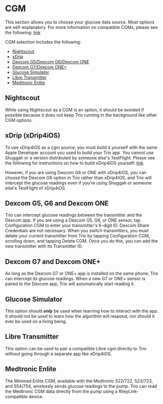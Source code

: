 # CGM
This section allows you to choose your glucose data source. Most options are self-explanatory.  For more information on compatible CGMs, please see the following: [link](../settings/devices/cgm.md#compatible-cgm)

CGM selection includes the following:
* [Nightscout](#nightscout)
* [xDrip](#xdrip-xdrip4ios)
* [Dexcom G5/Dexcom G6/Dexcom ONE](#dexcom-g5-g6-and-dexcom-one)
* [Dexcom G7/Dexcom ONE+](#dexcom-g7-and-dexcom-one)
* [Glucose Simulator](#glucose-simulator)
* [Libre Transmitter](#libre-transmitter)
* [Medtronic Enlite](#medtronic-enlite)

## Nightscout
While using Nightscout as a CGM is an option, it should be avoided if possible because it does not keep Trio running in the background like other CGM options.

## xDrip (xDrip4iOS)
To use xDrip4iOS as a cgm source, you must build it yourself with the same Apple Developer account you used to build your Trio app. You cannot use Shuggah or a version distributed by someone else's TestFlight. Please see the following for instructions on how to build xDrip4iOS yourself: [link](../operate/build.md#xdrip4ios-as-cgm-source)

However, if you are using Dexcom G6 or ONE with xDrip4iOS, you can choose the Dexcom G6 option in Trio rather than xDrip4iOS, and Trio will intercept the glucose readings even if you're using Shuggah or someone else's TestFlight of xDrip4iOS.

## Dexcom G5, G6 and Dexcom ONE
Trio can intercept glucose readings between the transmitter and the Dexcom app. If you are using a Dexcom G5, G6, or ONE sensor, tap Configuration CGM to enter your transmitter's 6-digit ID. Dexcom Share Credentials are not necessary. When you switch transmitters, you must delete your current transmitter from Trio by tapping Configuration CGM, scrolling down, and tapping Delete CGM. Once you do this, you can add the new transmitter with its Transmitter ID.

## Dexcom G7 and Dexcom ONE+
As long as the Dexcom G7 or ONE+ app is installed on the same phone, Trio can intercept its glucose readings. When a new G7 or ONE+ sensor is paired to the Dexcom app, Trio will automatically start reading it.

## Glucose Simulator
This option should ***only*** be used when learning how to interact with the app. It should not be used to learn how the algorithm will respond, nor should it ever be used on a living being.

## Libre Transmitter
This option can be used to pair a compatible Libre cgm directly to Trio without going through a separate app like xDrip4iOS.

## Medtronic Enlite
The Minimed Enlite CGM, available with the Medtronic 522/722, 523/723, and 554/754, wirelessly sends glucose readings to the pump. Trio can read the Medtronic CGM data directly from the pump using a RileyLink-compatible device.
